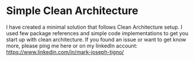 # Simple Clean Architecture
I have created a minimal solution that follows Clean Architecture setup. I used few package references and simple code implementations to get you start up with clean architecture.
If you found an issue or want to get know more, please ping me here or on my linkedIn account: https://www.linkedin.com/in/mark-joseph-tigno/
